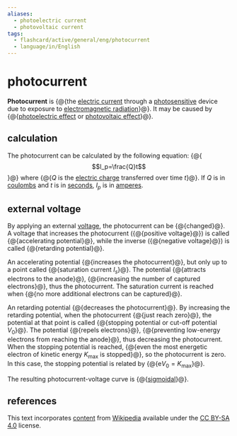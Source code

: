 ```yaml
---
aliases:
  - photoelectric current
  - photovoltaic current
tags:
  - flashcard/active/general/eng/photocurrent
  - language/in/English
---
```


# photocurrent

__Photocurrent__ is {@{the [electric current](electric%20current.md) through a [photosensitive](photosensitivity.md) device due to exposure to [electromagnetic radiation](electromagnetic%20radiation.md)}@}. It may be caused by {@{[photoelectric effect](photoelectric%20effect.md) or [photovoltaic effect](photovoltaic%20effect.md)}@}. <!--SR:!2029-01-22,1468,270!2027-08-30,1289,310-->

## calculation

The photocurrent can be calculated by the following equation:
{@{$$I_p=\frac{Q}t$$}@}
where {@{$Q$ is the [electric charge](electric%20charge.md) transferred over time $t$}@}. If $Q$ is in [coulombs](coulomb.md) and $t$ is in [seconds](second.md), $I_p$ is in [amperes](ampere.md). <!--SR:!2027-12-24,1441,350!2027-02-06,1144,310-->

## external voltage

By applying an external [voltage](voltage.md), the photocurrent can be {@{changed}@}. A voltage that increases the photocurrent ({@{positive voltage}@}) is called {@{accelerating potential}@}, while the inverse ({@{negative voltage}@}) is called {@{retarding potential}@}. <!--SR:!2026-10-20,1013,290!2026-11-30,1132,350!2031-04-07,2317,330!2027-10-17,1387,350!2027-06-15,1291,350-->

An accelerating potential {@{increases the photocurrent}@}, but only up to a point called {@{saturation current $I_s$}@}. The potential {@{attracts electrons to the anode}@}, {@{increasing the number of captured electrons}@}, thus the photocurrent. The saturation current is reached when {@{no more additional electrons can be captured}@}. <!--SR:!2029-02-27,1595,310!2027-08-07,1332,350!2025-08-15,644,270!2026-09-29,998,290!2026-08-19,968,290-->

An retarding potential {@{decreases the photocurrent}@}. By increasing the retarding potential, when the photocurrent {@{just reach zero}@}, the potential at that point is called {@{stopping potential or cut-off potential $V_0$}@}. The potential {@{repels electrons}@}, {@{preventing low-energy electrons from reaching the anode}@}, thus decreasing the photocurrent. When the stopping potential is reached, {@{even the most energetic electron of kinetic energy $K_\mathrm{max}$ is stopped}@}, so the photocurrent is zero. In this case, the stopping potential is related by {@{$\mathrm{e}V_0=K_\mathrm{max}$}@}. <!--SR:!2028-01-19,1389,310!2026-08-18,983,290!2025-03-07,544,270!2028-10-13,1545,290!2028-11-29,1379,250!2026-09-28,815,230!2026-07-02,958,310-->

The resulting photocurrent-voltage curve is {@{[sigmoidal](sigmoid%20function.md)}@}. <!--SR:!2027-02-09,1191,350-->

## references

This text incorporates [content](https://en.wikipedia.org/wiki/photocurrent) from [Wikipedia](Wikipedia.md) available under the [CC BY-SA 4.0](https://creativecommons.org/licenses/by-sa/4.0/) license.
